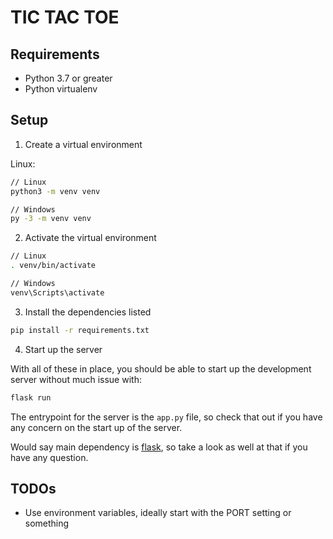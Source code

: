 # TIC TAC TOE

## Requirements

* Python 3.7 or greater
* Python virtualenv

## Setup

1. Create a virtual environment

Linux:
```bash
// Linux
python3 -m venv venv

// Windows
py -3 -m venv venv
```

2. Activate the virtual environment

```bash
// Linux
. venv/bin/activate

// Windows
venv\Scripts\activate
```

3. Install the dependencies listed

```bash
pip install -r requirements.txt 
```

4. Start up the server

With all of these in place, you should be able to start up the development server without much issue with:
```bash
flask run
```

The entrypoint for the server is the `app.py` file, so check that out if you have any concern on the start up of the server.

Would say main dependency is [flask](https://flask.palletsprojects.com), so take a look as well at that if you have any question.

## TODOs

* Use environment variables, ideally start with the PORT setting or something
